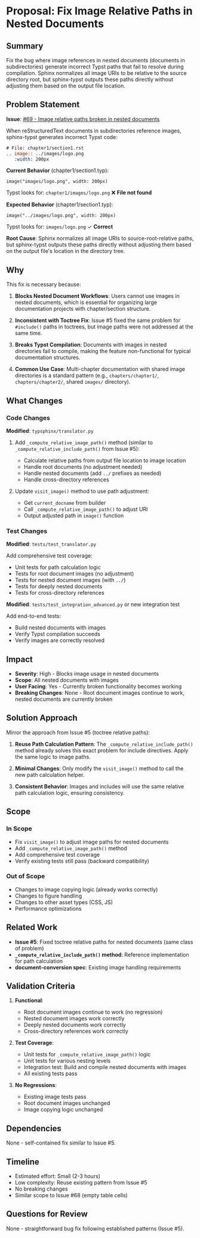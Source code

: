 # Proposal: Fix Image Relative Paths in Nested Documents

## Summary

Fix the bug where image references in nested documents (documents in subdirectories) generate incorrect Typst paths that fail to resolve during compilation. Sphinx normalizes all image URIs to be relative to the source directory root, but sphinx-typst outputs these paths directly without adjusting them based on the output file location.

## Problem Statement

**Issue**: [#69 - Image relative paths broken in nested documents](https://github.com/YuSabo90002/typsphinx/issues/69)

When reStructuredText documents in subdirectories reference images, sphinx-typst generates incorrect Typst code:

```rst
# File: chapter1/section1.rst
.. image:: ../images/logo.png
   :width: 200px
```

**Current Behavior** (chapter1/section1.typ):
```typst
image("images/logo.png", width: 200px)
```

Typst looks for: `chapter1/images/logo.png` ❌ **File not found**

**Expected Behavior** (chapter1/section1.typ):
```typst
image("../images/logo.png", width: 200px)
```

Typst looks for: `images/logo.png` ✓ **Correct**

**Root Cause**: Sphinx normalizes all image URIs to source-root-relative paths, but sphinx-typst outputs these paths directly without adjusting them based on the output file's location in the directory tree.

## Why

This fix is necessary because:

1. **Blocks Nested Document Workflows**: Users cannot use images in nested documents, which is essential for organizing large documentation projects with chapter/section structure.

2. **Inconsistent with Toctree Fix**: Issue #5 fixed the same problem for `#include()` paths in toctrees, but image paths were not addressed at the same time.

3. **Breaks Typst Compilation**: Documents with images in nested directories fail to compile, making the feature non-functional for typical documentation structures.

4. **Common Use Case**: Multi-chapter documentation with shared image directories is a standard pattern (e.g., `chapters/chapter1/`, `chapters/chapter2/`, shared `images/` directory).

## What Changes

### Code Changes

**Modified**: `typsphinx/translator.py`

1. Add `_compute_relative_image_path()` method (similar to `_compute_relative_include_path()` from Issue #5):
   - Calculate relative paths from output file location to image location
   - Handle root documents (no adjustment needed)
   - Handle nested documents (add `../` prefixes as needed)
   - Handle cross-directory references

2. Update `visit_image()` method to use path adjustment:
   - Get `current_docname` from builder
   - Call `_compute_relative_image_path()` to adjust URI
   - Output adjusted path in `image()` function

### Test Changes

**Modified**: `tests/test_translator.py`

Add comprehensive test coverage:
- Unit tests for path calculation logic
- Tests for root document images (no adjustment)
- Tests for nested document images (with `../`)
- Tests for deeply nested documents
- Tests for cross-directory references

**Modified**: `tests/test_integration_advanced.py` or new integration test

Add end-to-end tests:
- Build nested documents with images
- Verify Typst compilation succeeds
- Verify images are correctly resolved

## Impact

- **Severity**: High - Blocks image usage in nested documents
- **Scope**: All nested documents with images
- **User Facing**: Yes - Currently broken functionality becomes working
- **Breaking Changes**: None - Root document images continue to work, nested documents are currently broken

## Solution Approach

Mirror the approach from Issue #5 (toctree relative paths):

1. **Reuse Path Calculation Pattern**: The `_compute_relative_include_path()` method already solves this exact problem for include directives. Apply the same logic to image paths.

2. **Minimal Changes**: Only modify the `visit_image()` method to call the new path calculation helper.

3. **Consistent Behavior**: Images and includes will use the same relative path calculation logic, ensuring consistency.

## Scope

### In Scope
- Fix `visit_image()` to adjust image paths for nested documents
- Add `_compute_relative_image_path()` method
- Add comprehensive test coverage
- Verify existing tests still pass (backward compatibility)

### Out of Scope
- Changes to image copying logic (already works correctly)
- Changes to figure handling
- Changes to other asset types (CSS, JS)
- Performance optimizations

## Related Work

- **Issue #5**: Fixed toctree relative paths for nested documents (same class of problem)
- **`_compute_relative_include_path()` method**: Reference implementation for path calculation
- **document-conversion spec**: Existing image handling requirements

## Validation Criteria

1. **Functional**:
   - Root document images continue to work (no regression)
   - Nested document images work correctly
   - Deeply nested documents work correctly
   - Cross-directory references work correctly

2. **Test Coverage**:
   - Unit tests for `_compute_relative_image_path()` logic
   - Unit tests for various nesting levels
   - Integration test: Build and compile nested documents with images
   - All existing tests pass

3. **No Regressions**:
   - Existing image tests pass
   - Root document images unchanged
   - Image copying logic unchanged

## Dependencies

None - self-contained fix similar to Issue #5.

## Timeline

- Estimated effort: Small (2-3 hours)
- Low complexity: Reuse existing pattern from Issue #5
- No breaking changes
- Similar scope to Issue #68 (empty table cells)

## Questions for Review

None - straightforward bug fix following established patterns (Issue #5).
